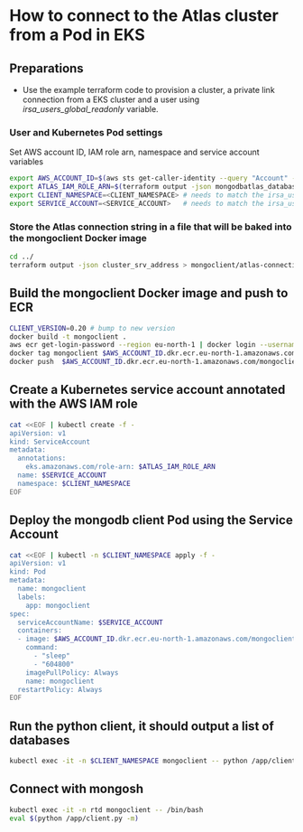 # How to connect to the Atlas cluster from a Pod in EKS

## Preparations
* Use the example terraform code to provision a cluster, a private link connection from a EKS cluster and a user using *irsa_users_global_readonly* variable.
### User and Kubernetes Pod settings
Set AWS account ID, IAM role arn, namespace and service account variables
```bash
export AWS_ACCOUNT_ID=$(aws sts get-caller-identity --query "Account" --output text)
export ATLAS_IAM_ROLE_ARN=$(terraform output -json mongodbatlas_database_users | jq -r '.[].username | select(test("MongoDBAtlas-irsa_read-"))')
export CLIENT_NAMESPACE=<CLIENT_NAMESPACE> # needs to match the irsa_users_global_readonly namespace value in the terraform code
export SERVICE_ACCOUNT=<SERVICE_ACCOUNT>   # needs to match the irsa_users_global_readonly service_account value in the terraform code
```
### Store the Atlas connection string in a file that will be baked into the mongoclient Docker image
```bash
cd ../
terraform output -json cluster_srv_address > mongoclient/atlas-connection-string.txt
```
## Build the mongoclient Docker image and push to ECR
```bash
CLIENT_VERSION=0.20 # bump to new version
docker build -t mongoclient .
aws ecr get-login-password --region eu-north-1 | docker login --username AWS --password-stdin $AWS_ACCOUNT_ID.dkr.ecr.eu-north-1.amazonaws.com
docker tag mongoclient $AWS_ACCOUNT_ID.dkr.ecr.eu-north-1.amazonaws.com/mongoclient:$CLIENT_VERSION
docker push  $AWS_ACCOUNT_ID.dkr.ecr.eu-north-1.amazonaws.com/mongoclient:$CLIENT_VERSION
```
## Create a Kubernetes service account annotated with the AWS IAM role
```bash
cat <<EOF | kubectl create -f -
apiVersion: v1
kind: ServiceAccount
metadata:
  annotations:
    eks.amazonaws.com/role-arn: $ATLAS_IAM_ROLE_ARN
  name: $SERVICE_ACCOUNT 
  namespace: $CLIENT_NAMESPACE
EOF
```
## Deploy the mongodb client Pod using the Service Account
```bash
cat <<EOF | kubectl -n $CLIENT_NAMESPACE apply -f -
apiVersion: v1
kind: Pod
metadata:
  name: mongoclient
  labels:
    app: mongoclient
spec:
  serviceAccountName: $SERVICE_ACCOUNT
  containers:
  - image: $AWS_ACCOUNT_ID.dkr.ecr.eu-north-1.amazonaws.com/mongoclient:$CLIENT_VERSION
    command:
      - "sleep"
      - "604800"
    imagePullPolicy: Always
    name: mongoclient
  restartPolicy: Always
EOF
```
## Run the python client, it should output a list of databases
```bash
kubectl exec -it -n $CLIENT_NAMESPACE mongoclient -- python /app/client.py -t
```
## Connect with mongosh
```bash
kubectl exec -it -n rtd mongoclient -- /bin/bash
eval $(python /app/client.py -m)
```